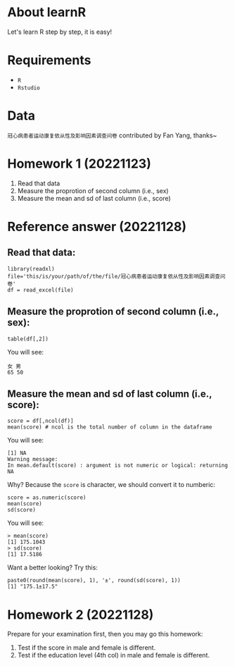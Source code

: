 # About learnR
Let's learn R step by step, it is easy!

# Requirements
- `R`
- `Rstudio`
 
# Data 
`冠心病患者运动康复依从性及影响因素调查问卷` contributed by Fan Yang, thanks~

# Homework 1 (20221123)
1. Read that data
2. Measure the proprotion of second column (i.e., sex)
3. Measure the mean and sd of last column (i.e., score)  

# Reference answer (20221128)
## Read that data:
```  
library(readxl)
file='this/is/your/path/of/the/file/冠心病患者运动康复依从性及影响因素调查问卷'
df = read_excel(file)
``` 
## Measure the proprotion of second column (i.e., sex):  
``` 
table(df[,2])
```
You will see:  
```
女 男 
65 50 
```
## Measure the mean and sd of last column (i.e., score):  
```
score = df[,ncol(df)]
mean(score) # ncol is the total number of column in the dataframe
```
You will see:  
```
[1] NA
Warning message:
In mean.default(score) : argument is not numeric or logical: returning NA
```
Why? Because the `score` is character, we should convert it to numberic:
```
score = as.numeric(score)
mean(score)
sd(score)
```
You will see:  
```
> mean(score)
[1] 175.1043
> sd(score)
[1] 17.5186
```
Want a better looking? Try this:
```
paste0(round(mean(score), 1), '±', round(sd(score), 1))
[1] "175.1±17.5"
```

# Homework 2 (20221128)
Prepare for your examination first, then you may go this homework:
1. Test if the score in male and female is different.
2. Test if the education level (4th col) in male and female is different.

